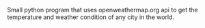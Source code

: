 Small python program that uses openweathermap.org api to get the temperature and weather condition of any city in the world.
